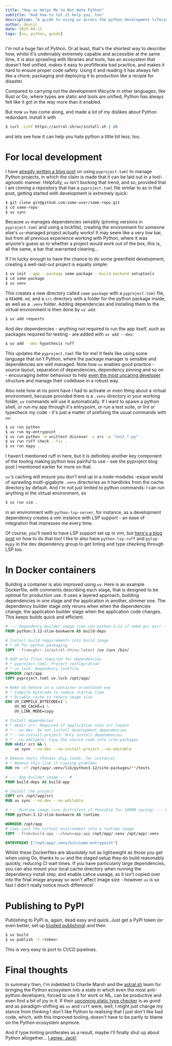 ```yaml
---
title: "How uv Helps Me to Not Hate Python"
subtitle: "And how to let it help you, too"
description: "A guide to using uv across the python development lifecycle."
author: devsjc
date: 2025-04-11
tags: [uv, python, guide]
---
```


I'm not a huge fan of Python. Or at least, that's the shortest way to describe how, whilst it's
undeniably extremely capable and accessible at the same time, it is also sprawling with libraries
and tools, has an ecosystem that doesn't feel unified, makes it easy to profliferate bad practice,
and makes it hard to ensure proper code safety. Using it and reading it has always felt like a
chore; packaging and deploying it to production like a recipie for disaster.

Compared to carrying out the development lifecycle in other languages, like Rust or Go, where
types are static and tools are unified, Python has always felt like it got in the way more than it
enabled.

But now `uv` has come along, and made a lot of my dislikes about Python redundant. Install it with

```bash
$ curl -LsSf https://astral.sh/uv/install.sh | sh
```

and lets see how it can help you hate python a little bit less, too.


For local development
=====================

I have [already written a blog post](https://devsjc.github.io/blog/20240627-the-complete-guide-to-pyproject-toml/)
on using `pyproject.toml` to manage Python projects, in which the claim is made that it can be laid
out in a tool-agnostic manner. Helpfully, `uv` isn't bucking that trend, and so, provided that I
am cloning a repository that has a `pyproject.toml` file similar to as in that post, getting started
with development is extremely quick:

```bash
$ git clone git@github.com:some-user/some-repo.git
$ cd some-repo
$ uv sync
```

Because `uv` manages dependencies sensibly (pinning versions in `pyproject.toml` and using a
lockfile), creating the environment for someone else's `uv`-managed project actually works! It may
seem like a very low bar, but from all previous experience working with Python, where it was
anyone's guess as to whether a project would work out of the box, this is, all the same, a bar that
warranted clearing...

If I'm lucky enough to have the chance to do some greenfield development, creating a well-laid-out
project is equally simple:

```bash
$ uv init --app --package some-package --build-backend setuptools
$ cd some-package
$ uv venv
```

This creates a new directory called `some-package` with a `pyproject.toml` file, a `README.md`,
and a `src` directory with a folder for the python package inside, as well as a `.venv` folder.
Adding dependencies and installing them to the virtual environment is then done by `uv add`:

```bash
$ uv add requests
```

And dev dependencies - anything not required to run the app itself, such as packages required for
testing - are added with `uv add --dev`:

```bash
$ uv add --dev hypothesis ruff
```

This updates the `pyproject.toml` file for me! It feels like using some language that isn't Python,
where the package manager is sensible and dependencies are well managed. Note how `uv` enables good
practice - source layout, separation of dependencies, dependency pinning and so on - encouraging
better behaviour to help [even the most uncaring developer](https://josvisser.substack.com/p/you-cant-teach-caring)
structure and manage their codebase in a robust way.

Also note how at no point have I had to activate or even thing about a virtual environment, because
provided there is a `.venv` directory in your working folder, `uv` commands will use it
automatically. If I want to spawn a python shell, or run my app through it's entrypoint, or run a
test suite, or lint or typecheck my code - it's just a matter of prefixing the usual commands with
`uv`:

```bash
$ uv run python
$ uv run my-entrypoint
$ uv run python -m unittest discover -s src -p "test_*.py"
$ uv run ruff check --fix .
$ uv run mypy .
```

<aside>
I haven't mentioned ruff in here, but it is definitely another key component of the tooling making
python less painful to use - see the pyproject blog post I mentioned earlier for more on that.
</aside> 

`uv`'s caching will ensure you don't end up in a node-modules -esque world of sprawling
multi-gigabyte `.venv` directories as it hardlinks from the cache directory by default. And I'm not
just limited to python commands: I can run anything in the virtual environment, so

```bash
$ uv run vim .
```

in an environment with `python-lsp-server`, for instance, as a development dependency creates a
vim instance with LSP support - an ease of integration that impresses me every time.

<aside>
Of course, you'll need to have LSP support set up in vim, but 
<a href="https://bsky.app/profile/crmarsh.com/post/3lgvhzdfrps26">here's a blog post</a>
on how to do that too! I like to also have <code>python-lsp-ruff</code> and 
<code>pylsp-mypy</code> in the dev dependency group to get linting and type checking through LSP
too.
</aside>


In Docker containers
====================

Building a container is also improved using `uv`. Here is an example Dockerfile, with comments
describing each stage, that is designed to be optimal for production use. It uses a layered
approach, building dependencies in one stage and the application in another, slimmer one. The
dependency builder stage only reruns when when the dependencies change; the application builder
stage when the application code changes. This keeps builds quick and efficient.

```Dockerfile
# --- Dependency builder image (can use python-3.12 if need gcc etc) --- #
FROM python:3.12-slim-bookworm AS build-deps

# Install build requirements into build image
# * UV for python packaging
COPY --from=ghcr.io/astral-sh/uv:latest /uv /uvx /bin/

# Add only files required for dependencies
# * pyproject.toml: Project configuration
# * uv.lock: Dependency lockfile
WORKDIR /opt/app
COPY pyproject.toml uv.lock /opt/app/

# Make UV behave in a container-orientated way
# * Compile bytecode to reduce startup time
# * Disable cache to reduce image size
ENV UV_COMPILE_BYTECODE=1 \
    UV_NO_CACHE=1 \
    UV_LINK_MODE=copy

# Install dependecies
# * mkdir src: Required if application uses src layout
# * --no-dev: Do not install development dependencies
# * --no-install-project: Only install dependencies
# * --no-editable: Copy the source code into site-packages
RUN mkdir src && \
    uv sync --no-dev --no-install-project --no-editable

# Remove tests (Pandas ship loads, for instance)
# * Remove this line if causing problems
RUN rm -rf /opt/app/.venv/lib/python3.12/site-packages/**/tests

# --- App builder image --- #
FROM build-deps AS build-app

# Install the project
COPY src /opt/app/src
RUN uv sync --no-dev --no-editable

# --- Runtime image (use distroless if feasible for 100MB saving) --- #
FROM python:3.12-slim-bookworm AS runtime

WORKDIR /opt/app
# Copy just the virtual environment into a runtime image
COPY --from=build-app --chown=app:app /opt/app/.venv /opt/app/.venv

ENTRYPOINT ["/opt/app/.venv/bin/some-entrypoint"]
```

Whilst these Dockerfiles are absolutely not as lightweight as those you get when using Go, thanks
to `uv` and the staged setup they do build reasonably quickly, reducing CI wait times. If you have
particularly large dependencies, you can also mount your local cache directory when running the
dependency install step, and enable cahce useage, as it isn't copied over into the final image
anyway so won't affect image size - however `uv` is so fast I didn't really notice much difference!


Publishing to PyPI
==================

Publishing to PyPI is, again, dead easy and quick. Just get a PyPI token (or even better, set up
[trusted publishing](https://docs.pypi.org/trusted-publishers/)) and then

```bash
$ uv build
$ uv publish -t <token>
```

This is very easy to port to CI/CD pipelines.

Final thoughts
==============

In summary then, I'm indebted to Charlie Marsh and the [astral.sh](https://docs.astral.sh/) team
for bringing the Python ecosystem into a state in which even the most anti-python developers, 
forced to use it for work or ML, can be productive and even find a bit of joy in it. If their
[upcoming static type checker](https://bsky.app/profile/crmarsh.com/post/3lgvhzdfrps26) is as good
and as paradigm-shifting as `uv` and `ruff` were, well, I might just change my stance from thinking
I don't like Python to realising that I just don't like bad code, which, with this improved
tooling, doesn't have to be partly to blame on the Python ecosystem anymore.

<aside>
And if type hinting proliferates as a result, maybe I'll finally shut up about Python altogether...
<a href="https://bsky.app/profile/jack-kelly.com/post/3ldijzckh6c2c">I agree, Jack!</a>
</aside>

